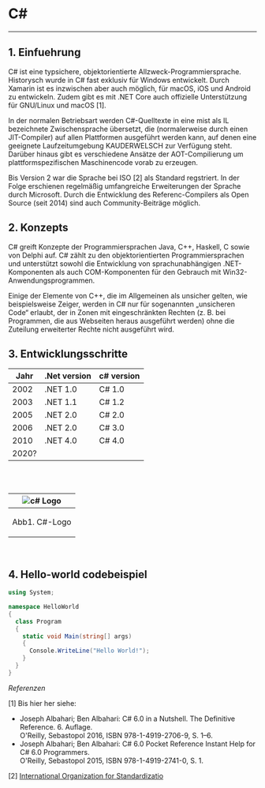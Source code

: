 # C#

---

## 1. Einfuehrung

<p>C# ist eine typsichere, objektorientierte Allzweck-Programmiersprache. Historysch wurde in C# fast exklusiv für Windows entwickelt. Durch Xamarin ist es inzwischen aber auch möglich, für macOS, iOS und Android zu entwickeln. Zudem gibt es mit .NET Core auch offizielle Unterstützung für GNU/Linux und macOS [1].<p>

<p>In der normalen Betriebsart werden C#-Quelltexte in eine mist als IL bezeichnete Zwischensprache übersetzt, die (normalerweise durch einen JIT-Compiler) auf allen Plattformen ausgeführt werden kann, auf denen eine geeignete Laufzeitumgebung KAUDERWELSCH zur Verfügung steht. Darüber hinaus gibt es verschiedene Ansätze der AOT-Compilierung um plattformspezifischen Maschinencode vorab zu erzeugen.<p>

<p>Bis Version 2 war die Sprache bei ISO [2] als Standard regstriert. In der Folge erschienen regelmäßig umfangreiche Erweiterungen der Sprache durch Microsoft. Durch die Entwicklung des Referenc-Compilers als Open Source (seit 2014) sind auch Community-Beiträge möglich.<p>

## 2. Konzepts

<p>C# greift Konzepte der Programmiersprachen Java, C++, Haskell, C sowie von Delphi auf. C# zählt zu den objektorientierten Programmiersprachen und unterstützt sowohl die Entwicklung von sprachunabhängigen .NET-Komponenten als auch COM-Komponenten für den Gebrauch mit Win32-Anwendungsprogrammen.<p>

<p>Einige der Elemente von C++, die im Allgemeinen als unsicher gelten, wie beispielsweise Zeiger, werden in C# nur für sogenannten „unsicheren Code“ erlaubt, der in Zonen mit eingeschränkten Rechten (z. B. bei Programmen, die aus Webseiten heraus ausgeführt werden) ohne die Zuteilung erweiterter Rechte nicht ausgeführt wird.<p>

## 3. Entwicklungsschritte

| Jahr  | .Net version | c# version |
| ----- | ------------ | ---------- |
| 2002  | .NET 1.0     | C# 1.0     |
| 2003  | .NET 1.1     | C# 1.2     |
| 2005  | .NET 2.0     | C# 2.0     |
| 2006  | .NET 2.0     | C# 3.0     |
| 2010  | .NET 4.0     | C# 4.0     |
| 2020? |

<br>
<br>

| ![c# Logo](https://seeklogo.com/images/C/c-sharp-c-logo-02F17714BA-seeklogo.com.png) |
| :----------------------------------------------------------------------------------: |
|                        <p align = "center">Abb1. C#-Logo <p>                         |

<br>


## 4. Hello-world codebeispiel

```c#
using System;

namespace HelloWorld
{
  class Program
  {
    static void Main(string[] args)
    {
      Console.WriteLine("Hello World!");
    }
  }
}
```

_Referenzen_

[1] Bis hier her siehe:

- Joseph Albahari; Ben Albahari: C# 6.0 in a Nutshell. The Definitive Reference. 6. Auflage. <br> O'Reilly, Sebastopol 2016, ISBN 978-1-4919-2706-9, S. 1–6.
- Joseph Albahari; Ben Albahari: C# 6.0 Pocket Reference Instant Help for C# 6.0 Programmers.<br> O'Reilly, Sebastopol 2015,
  ISBN 978-1-4919-2741-0, S. 1.

[2] [International Organization for Standardizatio](<http://standards.iso.org/ittf/PubliclyAvailableStandards/c042926_ISO_IEC_23270_2006(E).zip>)
